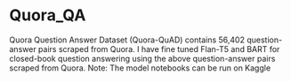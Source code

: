 # Quora_QA
Quora Question Answer Dataset (Quora-QuAD) contains 56,402 question-answer pairs scraped from Quora. I have fine tuned Flan-T5 and BART for closed-book question answering using the above question-answer pairs scraped from Quora.
Note: The model notebooks can be run on Kaggle

